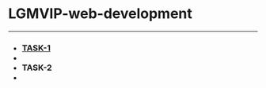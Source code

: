 # LGMVIP-web-development
<hr>
<h3><ul style="circle;">
  <li><a href="https://prajwaljain20.github.io/LGMVIP-web-development/TASK-1/index.html">TASK-1</a><li>
  <li>TASK-2<li>
  </ul>
  </h3>
